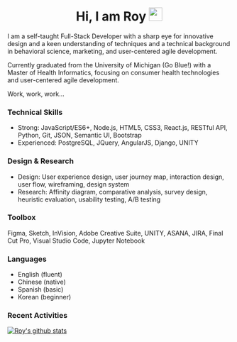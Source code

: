 <h1 align="center"> Hi, I am Roy  <img src="https://media.giphy.com/media/hvRJCLFzcasrR4ia7z/giphy.gif" width="30px"></h1>

I am a self-taught Full-Stack Developer with a sharp eye for innovative design and a keen understanding of techniques and a technical background in behavioral science, marketing, and user-centered agile development. 

Currently graduated from the University of Michigan (Go Blue!) with a Master of Health Informatics, focusing on consumer health technologies and user-centered agile development. 

Work, work, work...
<!--START_SECTION:activity-->
<!--END_SECTION:activity-->

### Technical Skills
- Strong: JavaScript/ES6+, Node.js, HTML5, CSS3, React.js, RESTful API, Python, Git, JSON, Semantic UI, Bootstrap
- Experienced: PostgreSQL, JQuery, AngularJS, Django, UNITY

### Design & Research
- Design: User experience design, user journey map, interaction design, user flow, wireframing, design system
- Research: Affinity diagram, comparative analysis, survey design, heuristic evaluation, usability testing, A/B testing

### Toolbox
Figma, Sketch, InVision, Adobe Creative Suite, UNITY, ASANA, JIRA, Final Cut Pro, Visual Studio Code, Jupyter Notebook

### Languages
- English (fluent)
- Chinese (native)
- Spanish (basic)
- Korean (beginner)

### Recent Activities
[![Roy's github stats](https://github-readme-stats.vercel.app/api?username=falinwang)](https://github.com/falinwang/github-readme-stats)
